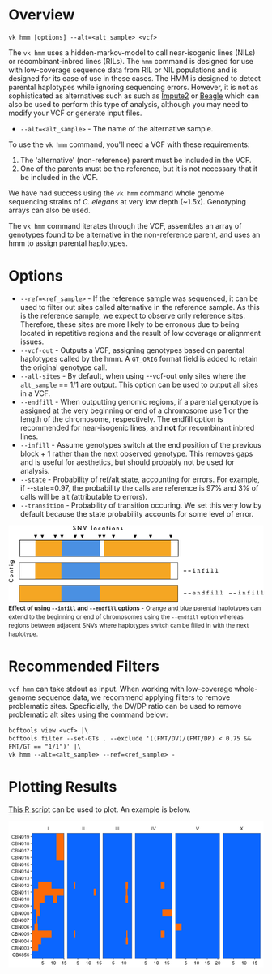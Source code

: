 # Overview

```
vk hmm [options] --alt=<alt_sample> <vcf>
```

The `vk hmm` uses a hidden-markov-model to call near-isogenic lines (NILs) or recombinant-inbred lines (RILs). The `hmm` command is designed for use with low-coverage sequence data from RIL or NIL populations and is designed for its ease of use in these cases. The HMM is designed to detect parental haplotypes while ignoring sequencing errors. However, it is not as sophisticated as alternatives such as  such as [Impute2](https://mathgen.stats.ox.ac.uk/impute/impute_v2.html) or [Beagle](http://faculty.washington.edu/browning/beagle/b3.html) which can also be used to perform this type of analysis, although you may need to modify your VCF or generate input files. 

* `--alt=<alt_sample>` - The name of the alternative sample.

To use the `vk hmm` command, you'll need a VCF with these requirements:

1. The 'alternative' (non-reference) parent must be included in the VCF.
1. One of the parents must be the reference, but it is not necessary that it be included in the VCF.

We have had success using the `vk hmm` command whole genome sequencing strains of _C. elegans_ at very low depth (~1.5x). Genotyping arrays can also be used.

The `vk hmm` command iterates through the VCF, assembles an array of genotypes found to be alternative in the non-reference parent, and uses an hmm to assign parental haplotypes.

# Options

* `--ref=<ref_sample>` - If the reference sample was sequenced, it can be used to filter out sites called alternative in the reference sample. As this is the reference sample, we expect to observe only reference sites. Therefore, these sites are more likely to be erronous due to being located in repetitive regions and the result of low coverage or alignment issues.
* `--vcf-out` - Outputs a VCF, assigning genotypes based on parental haplotypes called by the hmm. A `GT_ORIG` format field is added to retain the original genotype call.
* `--all-sites` - By default, when using --vcf-out only sites where the `alt_sample` == 1/1 are output. This option can be used to output all sites in a VCF.
* `--endfill` - When outputting genomic regions, if a parental genotype is assigned at the very beginning or end of a chromosome use 1 or the length of the chromosome, respectively. The endfill option is recommended for near-isogenic lines, and __not__ for recombinant inbred lines.
* `--infill` - Assume genotypes switch at the end position of the previous block + 1 rather than the next observed genotype. This removes gaps and is useful for aesthetics, but should probably not be used for analysis.
* `--state` - Probability of ref/alt state, accounting for errors. For example, if --state=0.97, the probability the calls are reference is 97% and 3% of calls will be alt (attributable to errors). 
* `--transition` - Probability of transition occuring. We set this very low by default because the state probability accounts for some level of error.

![hmm options](hmm_opts.png)
<small>__Effect of using `--infill` and `--endfill` options__ - Orange and blue parental haplotypes can extend to the beginning or end of chromosomes using the `--endfill` option whereas regions between adjacent SNVs where haplotypes switch can be filled in with the next haplotype.</small>

# Recommended Filters

`vcf hmm` can take stdout as input. When working with low-coverage whole-genome sequence data, we recommend applying filters to remove problematic sites. Specficially, the DV/DP ratio can be used to remove problematic alt sites using the command below:

```
bcftools view <vcf> |\
bcftools filter --set-GTs . --exclude '((FMT/DV)/(FMT/DP) < 0.75 && FMT/GT == "1/1")' |\
vk hmm --alt=<alt_sample> --ref=<ref_sample> -
```

# Plotting Results

[This R script](https://gist.github.com/danielecook/c9bf690eddb6ae2b6d4c45f1b93dfd75) can be used to plot. An example is below.

![hmm example](hmm_example.png)
